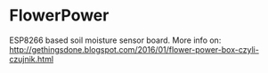 # FlowerPower

ESP8266 based soil moisture sensor board. More info on: http://gethingsdone.blogspot.com/2016/01/flower-power-box-czyli-czujnik.html
